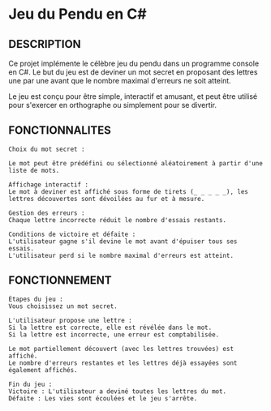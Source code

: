# Jeu du Pendu en C#

## DESCRIPTION

Ce projet implémente le célèbre jeu du pendu dans un programme console en C#. Le but du jeu est de deviner un mot secret en proposant des lettres une par une avant que le nombre maximal d'erreurs ne soit atteint.

Le jeu est conçu pour être simple, interactif et amusant, et peut être utilisé pour s'exercer en orthographe ou simplement pour se divertir.

## FONCTIONNALITES

    Choix du mot secret :

    Le mot peut être prédéfini ou sélectionné aléatoirement à partir d'une liste de mots.

    Affichage interactif :
    Le mot à deviner est affiché sous forme de tirets (_ _ _ _ _), les lettres découvertes sont dévoilées au fur et à mesure.

    Gestion des erreurs :
    Chaque lettre incorrecte réduit le nombre d'essais restants.

    Conditions de victoire et défaite :
    L'utilisateur gagne s'il devine le mot avant d'épuiser tous ses essais.
    L'utilisateur perd si le nombre maximal d'erreurs est atteint.

## FONCTIONNEMENT

    Étapes du jeu :
    Vous choisissez un mot secret.
 
    L'utilisateur propose une lettre : 
    Si la lettre est correcte, elle est révélée dans le mot.
    Si la lettre est incorrecte, une erreur est comptabilisée.
        
    Le mot partiellement découvert (avec les lettres trouvées) est affiché.
    Le nombre d'erreurs restantes et les lettres déjà essayées sont également affichés.

    Fin du jeu :
    Victoire : L'utilisateur a deviné toutes les lettres du mot.
    Défaite : Les vies sont écoulées et le jeu s'arrête.
